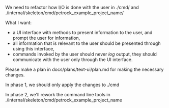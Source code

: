 We need to refactor how I/O is done with the user in ./cmd/ and ./internal/skeleton/cmd/petrock_example_project_name/

What I want:

- a UI interface with methods to present information to the user, and prompt the user for information,
- all information that is relevant to the user should be presented through using this interface,
- commands invoked by the user should never _log_ output, they should communicate with the user only through the UI interface.

Please make a plan in docs/plans/text-ui/plan.md for making the necessary changes.

In phase 1, we should only apply the changes to ./cmd

In phase 2, we'll rework the command line tools in ./internal/skeleton/cmd/petrock_example_project_name
